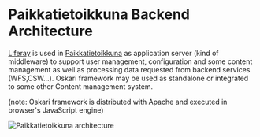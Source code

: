 # Paikkatietoikkuna Backend Architecture

[Liferay](http://www.liferay.com/) is used in [Paikkatietoikkuna](http://www.paikkatietoikkuna.fi/web/en/) as application server (kind of middleware) to support user management, configuration and some content management as well as processing data requested from backend services (WFS,CSW...). Oskari framework may be used as standalone or integrated to some other Content management system.

(note: Oskari framework is distributed with Apache and executed in browser's JavaScript engine)

![Paikkatietoikkuna architecture](images/documentation/paikkis_architecture.png)